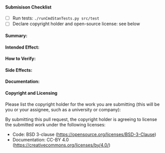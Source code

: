 #### Submisison Checklist

- [ ] Run tests: `./runCmdStanTests.py src/test`
- [ ] Declare copyright holder and open-source license: see below

#### Summary:

#### Intended Effect:

#### How to Verify:

#### Side Effects:

#### Documentation:

#### Copyright and Licensing

Please list the copyright holder for the work you are submitting (this will be you or your assignee, such as a university or company):

By submitting this pull request, the copyright holder is agreeing to license the submitted work under the following licenses:
- Code: BSD 3-clause (https://opensource.org/licenses/BSD-3-Clause)
- Documentation: CC-BY 4.0 (https://creativecommons.org/licenses/by/4.0/)
